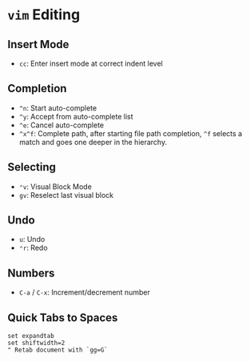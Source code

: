 # `vim` Editing

## Insert Mode

- `cc`: Enter insert mode at correct indent level

## Completion

- `^n`: Start auto-complete
- `^y`: Accept from auto-complete list
- `^e`: Cancel auto-complete
- `^x^f`: Complete path, after starting file path completion, `^f` selects a match and goes one deeper in the hierarchy.

## Selecting

- `⌃v`: Visual Block Mode
- `gv`: Reselect last visual block

## Undo

- `u`: Undo
- `⌃r`: Redo

## Numbers

- `C-a` / `C-x`: Increment/decrement number

## Quick Tabs to Spaces

	set expandtab
	set shiftwidth=2
	" Retab document with `gg=G`
